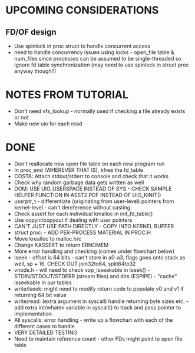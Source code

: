 UPCOMING CONSIDERATIONS
=======================

FD/OF design
------------
* Use spinlock in proc struct to handle concurrent access
* need to handle concurrency issues using locks - open_file table &
num_files since processes can be assumed to be single-threaded so ignore
fd table synchronization (may need to use spinlock in struct proc anyway
though?)

NOTES FROM TUTORIAL
===================
* Don't need vfs_lookup - normally used if checking a file already exists or not
* Make new uio for each read

DONE
====
* Don't reallocate new open file table on each new program run
* In proc_end (WHEREVER THAT IS), kfree the fd_table
* COSTA: Attach stdout/stderr to console and check that it works
* Check why random garbage data gets written as well 
* DOM: USE UIO_USERSPACE INSTEAD OF SYS - CHECK SAMPLE HELPER FUNCTION IN ASST2.PDF INSTEAD OF UIO_KINIT()
* userptr_t - differentiate (originating from user-level) pointers from kernel-level - can't dereference without casting
* Check assert for each individual kmalloc in init_fd_table()
* Use copyin/copyout if dealing with user pointers
* CAN'T JUST USE PATH DIRECTLY - COPY INTO KERNEL BUFFER
* struct proc: - ADD PER-PROCESS MATERIAL IN PROC.H
* Move krealloc to malloc.h/c
* Change KASSERT to return ERNOMEM
* More error handling and checking (comes under flowchart below)
* lseek - offset is 64 bits - can't store in a0-a3, flags goes onto stack as well, sp + 16. CHECK OUT join32to64, split64to32
* vnode.h - will need to check vop_isseekable in lseek() - STDIN/STDOUT/STDERR (stream files) and dirs (ESPIPE) - "cache" isseekable in our tables
* write/lseek: might need to modify return code to populate v0 and v1 if returning 64 bit value
* write/read: (extra argument in syscall) handle returning byte sizes etc. - add extra int/whatev variable in syscall() to track and pass pointer to implementation
* All syscalls: error handling - write up a flowchart with each of the different cases to handle
* VERY DETAILED TESTING
* Need to maintain reference count - other FDs might point to open file table

